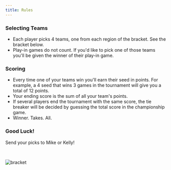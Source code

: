 ```yaml
---
title: Rules
---
```


<style type="text/css">
h1 {
  text-align: center;
}
</style>

### Selecting Teams
* Each player picks 4 teams, one from each region of the bracket. See the bracket below.
* Play-in games do not count. If you'd like to pick one of those teams you'll be given the winner of their play-in game.


### Scoring
* Every time one of your teams win you'll earn their seed in points. For example, a 4 seed that wins 3 games in the tournament will give you a total of 12 points.
* Your ending score is the sum of all your team's points.
* If several players end the tournament with the same score, the tie breaker will be decided by guessing the total score in the championship game.
* Winner. Takes. All.

### Good Luck!
Send your picks to Mike or Kelly!

<br>


![bracket](https://www.ncaa.com/_flysystem/public-s3/styles/original/public-s3/images/2022-03-21/2022-ncaa-tournament-bracket-march-21.jpg?itok=9gz_fdb9)
